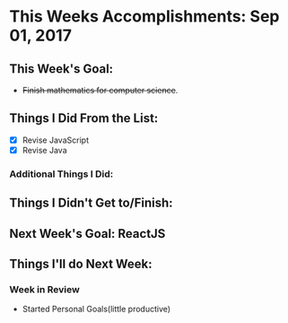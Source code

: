 # This Weeks Accomplishments: Sep 01, 2017

## This Week's Goal: 
-  ~~Finish mathematics for computer science~~.

## Things I Did From the List:
- [x] Revise JavaScript
- [x] Revise Java

### Additional Things I Did:

## Things I Didn't Get to/Finish:

## Next Week's Goal: ReactJS

## Things I'll do Next Week:

### Week in Review
- Started Personal Goals(little productive)
